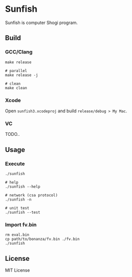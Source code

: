 Sunfish
========

Sunfish is computer Shogi program.

Build
-----

### GCC/Clang

```
make release

# parallel
make release -j

# clean
make clean
```

### Xcode

Open `sunfish3.xcodeproj` and build `release/debug > My Mac`.

### VC

TODO..

Usage
-----

### Execute

```
./sunfish

# help
./sunfish --help

# network (csa protocol)
./sunfish -n

# unit test
./sunfish --test
```

### Import fv.bin

```
rm eval.bin
cp path/to/bonanza/fv.bin ./fv.bin
./sunfish
```

License
-------

MIT License
